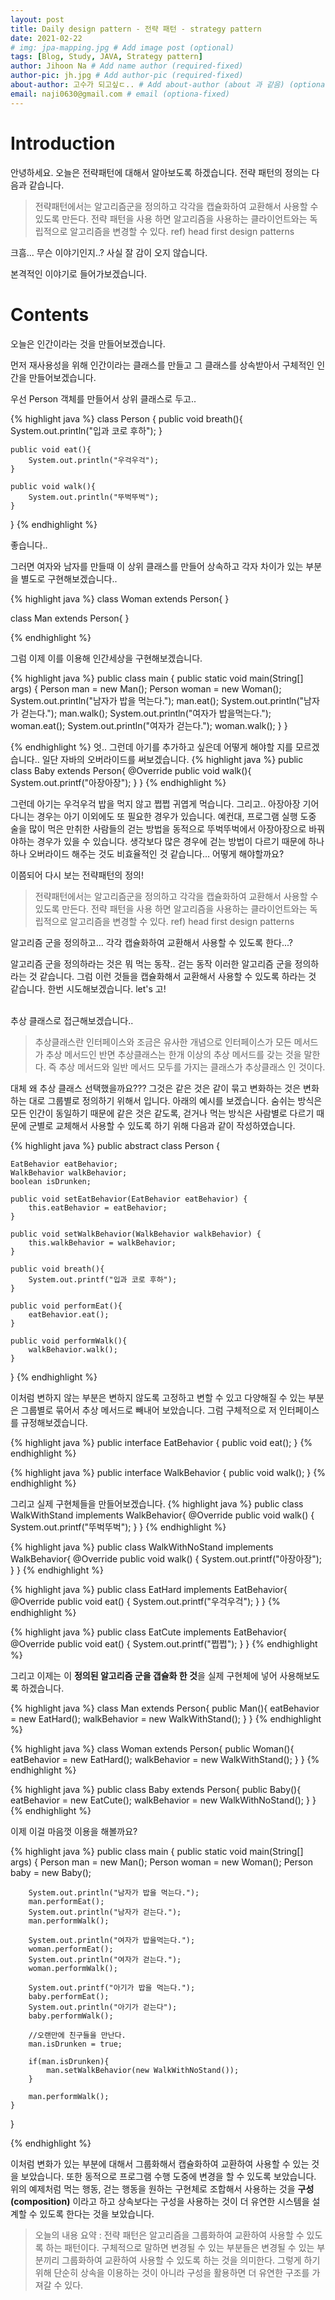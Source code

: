 ```yaml
---
layout: post
title: Daily design pattern - 전략 패턴 - strategy pattern
date: 2021-02-22
# img: jpa-mapping.jpg # Add image post (optional)
tags: [Blog, Study, JAVA, Strategy pattern]
author: Jihoon Na # Add name author (required-fixed)
author-pic: jh.jpg # Add author-pic (required-fixed)
about-author: 고수가 되고싶ㄷ.. # Add about-author (about 과 같음) (optional-fixed)
email: naji0630@gmail.com # email (optiona-fixed)
---
```


# Introduction
안녕하세요. 오늘은 전략패턴에 대해서 알아보도록 하겠습니다. 전략 패턴의 정의는 다음과 같습니다.
> 전략패턴에서는 알고리즘군을 정의하고 각각을 캡슐화하여 교환해서 사용할 수 있도록 만든다. 전략 패턴을 사용
> 하면 알고리즘을 사용하는 클라이언트와는 독립적으로 알고리즘을 변경할 수 있다. ref) head first design patterns

크흠... 무슨 이야기인지..? 사실 잘 감이 오지 않습니다. 

본격적인 이야기로 들어가보겠습니다.

# Contents

오늘은 인간이라는 것을 만들어보겠습니다.

먼저 재사용성을 위해 인간이라는 클래스를 만들고 그 클래스를 상속받아서 구체적인 인간을 만들어보겠습니다.

우선 Person 객체를 만들어서 상위 클래스로 두고..

{% highlight java %}
class Person {
    public void breath(){
        System.out.println("입과 코로 후하");
    }

    public void eat(){
        System.out.println("우걱우걱");
    }

    public void walk(){
        System.out.println("뚜벅뚜벅");
    }
}
{% endhighlight %}

좋습니다..

그러면 여자와 남자를 만들때 이 상위 클래스를 만들어 상속하고 각자 차이가 있는 부분을 별도로 구현해보겠습니다..

{% highlight java %}
class Woman extends Person{
}

class Man extends Person{
}

{% endhighlight %}

그럼 이제 이를 이용해 인간세상을 구현해보겠습니다.

{% highlight java %}
public class main {
    public static void main(String[] args) {
        Person man = new Man();
        Person woman = new Woman();
        System.out.println("남자가 밥을 먹는다.");
        man.eat();
        System.out.println("남자가 걷는다.");
        man.walk();
        System.out.println("여자가 밥을먹는다.");
        woman.eat();
        System.out.println("여자가 걷는다.");
        woman.walk();
    }
}

{% endhighlight %}
엇.. 그런데 아기를 추가하고 싶은데 어떻게 해야할 지를 모르겠습니다..
일단 자바의 오버라이드를 써보겠습니다.
{% highlight java %}
public class Baby extends Person{
    @Override
    public void walk(){
        System.out.printf("아장아장");
    }
}
{% endhighlight %}

그런데 아기는 우걱우걱 밥을 먹지 않고 쩝쩝 귀엽게 먹습니다.
그리고.. 아장아장 기어다니는 경우는 아기 이외에도 또 필요한 경우가 있습니다.
예컨대, 프로그램 실행 도중 술을 많이 먹은 만취한 사람들의 걷는 방법을 동적으로 뚜벅뚜벅에서 아장아장으로 바꿔야하는 경우가 있을 수 있습니다.
생각보다 많은 경우에 걷는 방법이 다르기 때문에 하나하나 오버라이드 해주는 것도 비효율적인 것 같습니다... 어떻게 해야할까요?

이쯤되어 다시 보는 전략패턴의 정의!

> 전략패턴에서는 알고리즘군을 정의하고 각각을 캡슐화하여 교환해서 사용할 수 있도록 만든다. 전략 패턴을 사용
> 하면 알고리즘을 사용하는 클라이언트와는 독립적으로 알고리즘을 변경할 수 있다. ref) head first design patterns

알고리즘 군을 정의하고... 각각 캡슐화하여 교환해서 사용할 수 있도록 한다...?

알고리즘 군을 정의하라는 것은 뭐 먹는 동작.. 걷는 동작 이러한 알고리즘 군을 정의하라는 것 같습니다.
그럼 이런 것들을 캡슐화해서 교환해서 사용할 수 있도록 하라는 것 같습니다. 한번 시도해보겠습니다. let's 고!

<br>
추상 클래스로 접근해보겠습니다..

> 추상클래스란 인터페이스와 조금은 유사한 개념으로 인터페이스가 모든 메서드가 추상 메서드인 반면 추상클래스는 한개 이상의 추상 메서드를 갖는 것을 말한다. 즉 추상 메서드와
> 일반 메서드 모두를 가지는 클래스가 추상클래스 인 것이다.

대체 왜 추상 클래스 선택했을까요??? 그것은 같은 것은 같이 묶고 변화하는 것은 변화하는 대로 그룹별로 정의하기 위해서 입니다.
아래의 예시를 보겠습니다. 숨쉬는 방식은 모든 인간이 동일하기 때문에 같은 것은 같도록, 
걷거나 먹는 방식은 사람별로 다르기 때문에 군별로 교체해서 사용할 수 있도록 하기 위해 다음과 같이 작성하였습니다.

{% highlight java %}
public abstract class Person {

    EatBehavior eatBehavior;
    WalkBehavior walkBehavior;
    boolean isDrunken;

    public void setEatBehavior(EatBehavior eatBehavior) {
        this.eatBehavior = eatBehavior;
    }

    public void setWalkBehavior(WalkBehavior walkBehavior) {
        this.walkBehavior = walkBehavior;
    }

    public void breath(){
        System.out.printf("입과 코로 후하");
    }
    
    public void performEat(){
        eatBehavior.eat();
    }
    
    public void performWalk(){
        walkBehavior.walk();
    }
}
{% endhighlight %}

이처럼 변하지 않는 부분은 변하지 않도록 고정하고 변할 수 있고 다양해질 수 있는 부분은 그룹별로 묶어서 추상 메서드로 빼내어 보았습니다.
그럼 구체적으로 저 인터페이스를 규정해보겠습니다.

{% highlight java %}
public interface EatBehavior {
    public void eat();
}
{% endhighlight %}

{% highlight java %}
public interface WalkBehavior {
    public void walk();
}
{% endhighlight %}

그리고 실제 구현체들을 만들어보겠습니다.
{% highlight java %}
public class WalkWithStand implements WalkBehavior{
    @Override
    public void walk() {
        System.out.printf("뚜벅뚜벅");
    }
}
{% endhighlight %}

{% highlight java %}
public class WalkWithNoStand implements WalkBehavior{
    @Override
    public void walk() {
         System.out.printf("아장아장");
    }
}
{% endhighlight %}

{% highlight java %}
public class EatHard implements EatBehavior{
    @Override
    public void eat() {
        System.out.printf("우걱우걱");
    }
}
{% endhighlight %}

{% highlight java %}
public class EatCute implements EatBehavior{
    @Override
    public void eat() {
         System.out.printf("쩝쩝");
    }
}
{% endhighlight %}

그리고 이제는 이 **정의된 알고리즘 군을 갭슐화 한 것**을 실제 구현체에 넣어 사용해보도록 하겠습니다.

{% highlight java %}
class Man extends Person{
    public Man(){
         eatBehavior = new EatHard();
        walkBehavior = new WalkWithStand();
    }
}
{% endhighlight %}


{% highlight java %}
class Woman extends Person{
    public Woman(){
        eatBehavior = new EatHard();
        walkBehavior = new WalkWithStand();
    }
}
{% endhighlight %}

{% highlight java %}
public class Baby extends Person{
    public Baby(){
        eatBehavior = new EatCute();
        walkBehavior = new WalkWithNoStand();
    }
}
{% endhighlight %}

이제 이걸 마음껏 이용을 해볼까요?

{% highlight java %}
public class main {
    public static void main(String[] args) {
        Person man = new Man();
        Person woman = new Woman();
        Person baby = new Baby();

        System.out.println("남자가 밥을 먹는다.");
        man.performEat();
        System.out.println("남자가 걷는다.");
        man.performWalk();

        System.out.println("여자가 밥을먹는다.");
        woman.performEat();
        System.out.println("여자가 걷는다.");
        woman.performWalk();

        System.out.printf("아기가 밥을 먹는다.");
        baby.performEat();
        System.out.println("아기가 걷는다");
        baby.performWalk();

        //오랜만에 친구들을 만난다.
        man.isDrunken = true;

        if(man.isDrunken){
            man.setWalkBehavior(new WalkWithNoStand());
        }

        man.performWalk();
    }
}

{% endhighlight %}

이처럼 변화가 있는 부분에 대해서 그룹화해서 캡슐화하여 교환하여 사용할 수 있는 것을 보았습니다.
또한 동적으로 프로그램 수행 도중에 변경을 할 수 있도록 보았습니다. 위의 예제처럼 먹는 행동, 걷는 행동을
원하는 구현체로 조합해서 사용하는 것을 **구성(composition)** 이라고 하고 상속보다는 구성을 사용하는 것이 더 
유연한 시스템을 설계할 수 있도록 한다는 것을 보았습니다.

>오늘의 내용 요약 : 전략 패턴은 알고리즘을 그룹화하여 교환하여 사용할 수 있도록 하는 패턴이다.
> 구체적으로 말하면 변경될 수 있는 부분들은 변경될 수 있는 부분끼리 그룹화하여 교환하여 사용할 수 있도록 하는 것을 의미한다.
> 그렇게 하기위해 단순히 상속을 이용하는 것이 아니라 구성을 활용하면 더 유연한 구조를 가져갈 수 있다.
